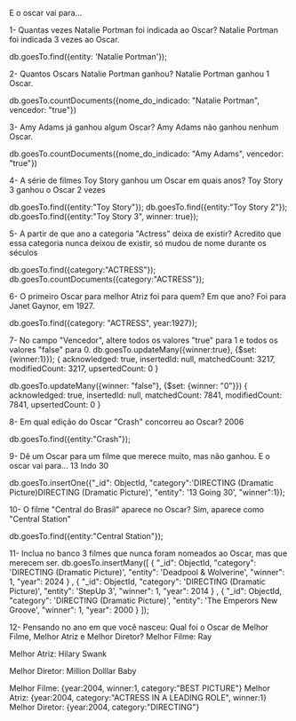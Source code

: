 E o oscar vai para...

1- Quantas vezes Natalie Portman foi indicada ao Oscar?
Natalie Portman foi indicada 3 vezes ao Oscar.

db.goesTo.find({entity: 'Natalie Portman'});



2- Quantos Oscars Natalie Portman ganhou?
Natalie Portman ganhou 1 Oscar.

db.goesTo.countDocuments({nome_do_indicado: "Natalie Portman", vencedor: "true"})



3- Amy Adams já ganhou algum Oscar?
Amy Adams não ganhou nenhum Oscar.

db.goesTo.countDocuments({nome_do_indicado: "Amy Adams", vencedor: "true"})



4- A série de filmes Toy Story ganhou um Oscar em quais anos?
Toy Story 3 ganhou o Oscar 2 vezes

db.goesTo.find({entity:"Toy Story"});
db.goesTo.find({entity:"Toy Story 2"});
db.goesTo.find({entity:"Toy Story 3", winner: true});



5- A partir de que ano a categoria "Actress" deixa de existir?
Acredito que essa categoria nunca deixou de existir, só mudou de nome durante os séculos

db.goesTo.find({category:"ACTRESS"});
db.goesTo.countDocuments({category:"ACTRESS"});



6- O primeiro Oscar para melhor Atriz foi para quem? Em que ano?
Foi para Janet Gaynor, em 1927.

db.goesTo.find({category: "ACTRESS", year:1927});



7- No campo "Vencedor", altere todos os valores "true" para 1 e todos os valores "false" para 0.
db.goesTo.updateMany({winner:true}, {$set: {winner:1}});
  {
  acknowledged: true,
  insertedId: null,
  matchedCount: 3217,
  modifiedCount: 3217,
  upsertedCount: 0
}

db.goesTo.updateMany({winner: "false"}, {$set: {winner: "0"}})
  {
  acknowledged: true,
  insertedId: null,
  matchedCount: 7841,
  modifiedCount: 7841,
  upsertedCount: 0
}



8- Em qual edição do Oscar "Crash" concorreu ao Oscar?
2006

db.goesTo.find({entity:"Crash"});



9- Dê um Oscar para um filme que merece muito, mas não ganhou.
E o oscar vai para... 13 Indo 30

db.goesTo.insertOne({"_id": ObjectId, "category":'DIRECTING (Dramatic Picture)DIRECTING (Dramatic Picture)', "entity": '13 Going 30', "winner":1});



10- O filme "Central do Brasil" aparece no Oscar?
Sim, aparece como "Central Station"

db.goesTo.find({entity:"Central Station"});



11- Inclua no banco 3 filmes que nunca foram nomeados ao Oscar, mas que merecem ser.
  db.goesTo.insertMany([
    {
        "_id": ObjectId,
        "category": 'DIRECTING (Dramatic Picture)',
        "entity": 'Deadpool & Wolverine',
        "winner": 1,
        "year": 2024
    } ,
    {
        "_id": ObjectId,
        "category": 'DIRECTING (Dramatic Picture)',
        "entity": 'StepUp 3',
        "winner": 1,
        "year": 2014
    } ,
    {
        "_id": ObjectId,
        "category": 'DIRECTING (Dramatic Picture)',
        "entity": 'The Emperors New Groove',
        "winner": 1,
        "year": 2000
    }
]);



12- Pensando no ano em que você nasceu: Qual foi o Oscar de Melhor Filme, Melhor Atriz e Melhor Diretor?
Melhor Filme: Ray

Melhor Atriz: Hilary Swank

Melhor Diretor: Million Dolllar Baby

Melhor Filme:
{year:2004, winner:1, category:"BEST PICTURE"}
Melhor Atriz:
{year:2004, category:"ACTRESS IN A LEADING ROLE", winner:1}
Melhor Diretor:
{year:2004, category:"DIRECTING"}
